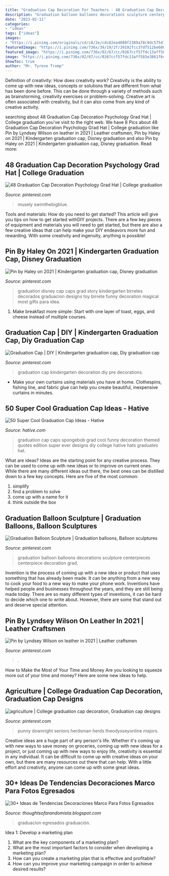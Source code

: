 ```yaml
---
title: "Graduation Cap Decoration For Teachers - 48 Graduation Cap Decoration Psychology Grad Hat"
description: "Graduation balloon balloons decorations sculpture centerpieces centerpiece decoration grad"
date: "2023-02-11"
categories:
- "ideas"
tags: ["ideas"]
images:
- "https://i.pinimg.com/originals/cd/c8/2e/cdc82ea4080f2389a78c9dc575473b88.jpg"
featuredImage: "https://i.pinimg.com/736x/39/19/2f/39192fcc37df512be6001255bac07738.jpg"
featured_image: "https://i.pinimg.com/736x/02/67/cc/0267ccf57fdc13aff583e3861f6ca426.jpg"
image: "https://i.pinimg.com/736x/02/67/cc/0267ccf57fdc13aff583e3861f6ca426.jpg"
ShowToc: true
author: "Mr. Tyrese Tromp"
---
```



Definition of creativity: How does creativity work?
Creativity is the ability to come up with new ideas, concepts or solutions that are different from what has been done before. This can be done through a variety of methods such as brainstorming, creativity exercises or problem-solving. Creative art is often associated with creativity, but it can also come from any kind of creative activity.

	

		
searching about 48 Graduation Cap Decoration Psychology Grad Hat | College graduation you've visit to the right web. We have 8 Pics about 48 Graduation Cap Decoration Psychology Grad Hat | College graduation like Pin by Lyndsey Wilson on leather in 2021 | Leather craftsmen, Pin by Haley on 2021 | Kindergarten graduation cap, Disney graduation and also Pin by Haley on 2021 | Kindergarten graduation cap, Disney graduation. Read more:
		
    
## 48 Graduation Cap Decoration Psychology Grad Hat | College Graduation

<img loading=lazy src="https://i.pinimg.com/736x/02/67/cc/0267ccf57fdc13aff583e3861f6ca426.jpg" onerror="this.onerror=null;this.src='https://tse1.mm.bing.net/th?id=OIP.jxdkGI8M9IXHXTVVWeowSgHaJ3&amp;pid=15.1';" alt="48 Graduation Cap Decoration Psychology Grad Hat | College graduation">

_Source: pinterest.com_

>musely swimthebigblue. 

	

Tools and materials: How do you need to get started?
This article will give you tips on how to get started withDIY projects. There are a few key pieces of equipment and materials you will need to get started, but there are also a few creative ideas that can help make your DIY endeavors more fun and rewarding. With some creativity and ingenuity, anything is possible!

    
## Pin By Haley On 2021 | Kindergarten Graduation Cap, Disney Graduation

<img loading=lazy src="https://i.pinimg.com/736x/c0/11/94/c01194439c67476f7fafbbfa847055c7.jpg" onerror="this.onerror=null;this.src='https://tse3.mm.bing.net/th?id=OIP.mQZEMYHY3awKo0BmjEvnHQHaJQ&amp;pid=15.1';" alt="Pin by Haley on 2021 | Kindergarten graduation cap, Disney graduation">

_Source: pinterest.com_

>graduation disney cap caps grad story kindergarten birretes decorados graduacion designs toy birrete funny decoration magical most gifts para idea. 

	

1. Make breakfast more simple: Start with one layer of toast, eggs, and cheese instead of multiple courses. 

    
## Graduation Cap | DIY | Kindergarten Graduation Cap, Diy Graduation Cap

<img loading=lazy src="https://i.pinimg.com/736x/be/07/f9/be07f96c7da20cfb2babaceacded3deb.jpg" onerror="this.onerror=null;this.src='https://tse4.mm.bing.net/th?id=OIP.DZ5RA4dVKhsFrtMlztwpowHaJ3&amp;pid=15.1';" alt="Graduation Cap | DIY | Kindergarten graduation cap, Diy graduation cap">

_Source: pinterest.com_

>graduation cap kindergarten decoration diy pre decorations. 

	

- Make your own curtains using materials you have at home. Clothespins, fishing line, and fabric glue can help you create beautiful, inexpensive curtains in minutes.

    
## 50 Super Cool Graduation Cap Ideas - Hative

<img loading=lazy src="https://hative.com/wp-content/uploads/2016/04/graduation-caps/40-super-cool-graduation-cap-ideas.jpg" onerror="this.onerror=null;this.src='https://tse1.mm.bing.net/th?id=OIP.521ep6ogmtEYDMNVvgx-VAHaHa&amp;pid=15.1';" alt="50 Super Cool Graduation Cap Ideas - Hative">

_Source: hative.com_

>graduation cap caps spongebob grad cool funny decoration themed quotes edition super ever designs diy college hative hats graduates hat. 

	

What are ideas?
Ideas are the starting point for any creative process. They can be used to come up with new ideas or to improve on current ones. While there are many different ideas out there, the best ones can be distilled down to a few key concepts. Here are five of the most common:
1. simplify
2. find a problem to solve
3. come up with a name for it
4. think outside the box

    
## Graduation Balloon Sculpture | Graduation Balloons, Balloon Sculptures

<img loading=lazy src="https://i.pinimg.com/originals/ca/c9/36/cac936d69c4f53ea3efb37161620fb0d.jpg" onerror="this.onerror=null;this.src='https://tse4.mm.bing.net/th?id=OIP.QhY-pSlY4fx6I7QYaWcPJQHaJ4&amp;pid=15.1';" alt="Graduation Balloon Sculpture | Graduation balloons, Balloon sculptures">

_Source: pinterest.com_

>graduation balloon balloons decorations sculpture centerpieces centerpiece decoration grad. 

	

Invention is the process of coming up with a new idea or product that uses something that has already been made. It can be anything from a new way to cook your food to a new way to make your phone work. Inventions have helped people and businesses throughout the years, and they are still being made today. There are so many different types of inventions, it can be hard to decide which one to write about. However, there are some that stand out and deserve special attention.

    
## Pin By Lyndsey Wilson On Leather In 2021 | Leather Craftsmen

<img loading=lazy src="https://i.pinimg.com/736x/39/19/2f/39192fcc37df512be6001255bac07738.jpg" onerror="this.onerror=null;this.src='https://tse2.mm.bing.net/th?id=OIP.NtD1f-pK5a-RLyr7d0XKZwHaHa&amp;pid=15.1';" alt="Pin by Lyndsey Wilson on leather in 2021 | Leather craftsmen">

_Source: pinterest.com_

>. 

	

How to Make the Most of Your Time and Money
Are you looking to squeeze more out of your time and money? Here are some new ideas to help.

    
## Agriculture | College Graduation Cap Decoration, Graduation Cap Designs

<img loading=lazy src="https://i.pinimg.com/736x/3c/cb/9f/3ccb9fc8f5ba41559ac1a81665eee39f.jpg" onerror="this.onerror=null;this.src='https://tse3.mm.bing.net/th?id=OIP.pqFpfW82HWrCqb1qP9ecJQHaNK&amp;pid=15.1';" alt="agriculture | College graduation cap decoration, Graduation cap designs">

_Source: pinterest.com_

>punny downright seniors herdsman herds theodysseyonline majors. 

	

Creative ideas are a huge part of any person's life. Whether it's coming up with new ways to save money on groceries, coming up with new ideas for a project, or just coming up with new ways to enjoy life, creativity is essential in any individual. It can be difficult to come up with creative ideas on your own, but there are many resources out there that can help. With a little effort and creativity, anyone can come up with some great ideas.

    
## 30+ Ideas De Tendencias Decoraciones Marco Para Fotos Egresados

<img loading=lazy src="https://i.pinimg.com/originals/cd/c8/2e/cdc82ea4080f2389a78c9dc575473b88.jpg" onerror="this.onerror=null;this.src='https://tse4.mm.bing.net/th?id=OIP.cmNy7bJm2mO7OfhHEDqAXgHaJ4&amp;pid=15.1';" alt="30+ Ideas de Tendencias Decoraciones Marco Para Fotos Egresados">

_Source: thoughtsofarandomista.blogspot.com_

>graduacion egresados graduación. 

	

Idea 1: Develop a marketing plan
1. What are the key components of a marketing plan? 
2. What are the most important factors to consider when developing a marketing plan? 
3. How can you create a marketing plan that is effective and profitable? 
4. How can you improve your marketing campaign in order to achieve desired results?

